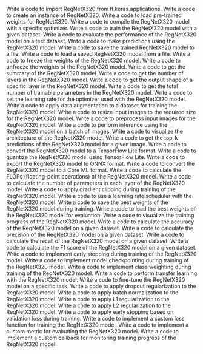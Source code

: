 Write a code to import RegNetX320 from tf.keras.applications.
Write a code to create an instance of RegNetX320.
Write a code to load pre-trained weights for RegNetX320.
Write a code to compile the RegNetX320 model with a specific optimizer.
Write a code to train the RegNetX320 model with a given dataset.
Write a code to evaluate the performance of the RegNetX320 model on a test dataset.
Write a code to make predictions using the RegNetX320 model.
Write a code to save the trained RegNetX320 model to a file.
Write a code to load a saved RegNetX320 model from a file.
Write a code to freeze the weights of the RegNetX320 model.
Write a code to unfreeze the weights of the RegNetX320 model.
Write a code to get the summary of the RegNetX320 model.
Write a code to get the number of layers in the RegNetX320 model.
Write a code to get the output shape of a specific layer in the RegNetX320 model.
Write a code to get the total number of trainable parameters in the RegNetX320 model.
Write a code to set the learning rate for the optimizer used with the RegNetX320 model.
Write a code to apply data augmentation to a dataset for training the RegNetX320 model.
Write a code to resize input images to the required size for the RegNetX320 model.
Write a code to preprocess input images for the RegNetX320 model.
Write a code to perform inference using the RegNetX320 model on a batch of images.
Write a code to visualize the architecture of the RegNetX320 model.
Write a code to get the top-k predictions of the RegNetX320 model for a given image.
Write a code to convert the RegNetX320 model to a TensorFlow Lite format.
Write a code to quantize the RegNetX320 model using TensorFlow Lite.
Write a code to export the RegNetX320 model to ONNX format.
Write a code to convert the RegNetX320 model to a Core ML format.
Write a code to calculate the FLOPs (floating-point operations) of the RegNetX320 model.
Write a code to calculate the number of parameters in each layer of the RegNetX320 model.
Write a code to apply gradient clipping during training of the RegNetX320 model.
Write a code to use a learning rate scheduler with the RegNetX320 model.
Write a code to save the best weights of the RegNetX320 model during training.
Write a code to load the best weights of the RegNetX320 model for evaluation.
Write a code to visualize the training progress of the RegNetX320 model.
Write a code to calculate the accuracy of the RegNetX320 model on a given dataset.
Write a code to calculate the precision of the RegNetX320 model on a given dataset.
Write a code to calculate the recall of the RegNetX320 model on a given dataset.
Write a code to calculate the F1 score of the RegNetX320 model on a given dataset.
Write a code to implement early stopping during training of the RegNetX320 model.
Write a code to implement model checkpointing during training of the RegNetX320 model.
Write a code to implement class weighting during training of the RegNetX320 model.
Write a code to perform transfer learning with the RegNetX320 model.
Write a code to fine-tune the RegNetX320 model on a specific task.
Write a code to apply dropout regularization to the RegNetX320 model.
Write a code to apply batch normalization to the RegNetX320 model.
Write a code to apply L1 regularization to the RegNetX320 model.
Write a code to apply L2 regularization to the RegNetX320 model.
Write a code to apply early stopping based on validation loss during training.
Write a code to implement a custom loss function for training the RegNetX320 model.
Write a code to implement a custom metric for evaluating the RegNetX320 model.
Write a code to implement a custom callback for monitoring training progress of the RegNetX320 model.